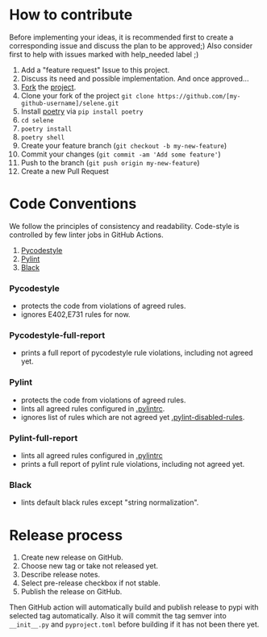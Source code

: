 # How to contribute

Before implementing your ideas, it is recommended first to create a corresponding issue and discuss the plan to be approved;)
Also consider first to help with issues marked with help_needed label ;)

1. Add a "feature request" Issue to this project.
2. Discuss its need and possible implementation. And once approved...
3. [Fork](https://docs.github.com/en/github/getting-started-with-github/fork-a-repo) the [project](https://github.com/yashaka/selene/fork).
4. Clone your fork of the project `git clone https://github.com/[my-github-username]/selene.git`
5. Install [poetry](https://python-poetry.org) via `pip install poetry`
6. `cd selene`
7. `poetry install`
8. `poetry shell`
9. Create your feature branch (`git checkout -b my-new-feature`)
10. Commit your changes (`git commit -am 'Add some feature'`)
11. Push to the branch (`git push origin my-new-feature`)
12. Create a new Pull Request

# Code Conventions
We follow the principles of consistency and readability.
Code-style is controlled by few linter jobs in GitHub Actions.

1. [Pycodestyle](https://github.com/PyCQA/pycodestyle)
2. [Pylint](https://github.com/PyCQA/pylint)
3. [Black](https://github.com/psf/black)

### Pycodestyle 
- protects the code from violations of agreed rules.
- ignores E402,E731 rules for now.

### Pycodestyle-full-report
- prints a full report of pycodestyle rule violations, including not agreed yet.

### Pylint
- protects the code from violations of agreed rules.
- lints all agreed rules configured in [.pylintrc](https://github.com/yashaka/selene/blob/master/.pylintrc).
- ignores list of rules which are not agreed yet [.pylint-disabled-rules](https://github.com/yashaka/selene/blob/master/.pylint-disabled-rules). 

### Pylint-full-report
- lints all agreed rules configured in [.pylintrc](https://github.com/yashaka/selene/blob/master/.pylintrc)
- prints a full report of pylint rule violations, including not agreed yet.

### Black 
- lints default black rules except "string normalization".

# Release process
1. Create new release on GitHub.
2. Choose new tag or take not released yet.
3. Describe release notes.
4. Select pre-release checkbox if not stable.
5. Publish the release on GitHub.

Then GitHub action will automatically build and publish release to pypi with selected tag automatically. Also it will commit the tag semver into `__init__.py` and `pyproject.toml` before building if it has not been there yet.
